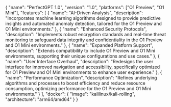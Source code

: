 {
  "name": "PerfectGPT 1.0",
  "version": "1.0",
  "platforms": ["O1 Preview", "O1 Mini"],
  "features": [
    {
      "name": "AI-Driven Analysis",
      "description": "Incorporates machine learning algorithms designed to provide predictive insights and automated anomaly detection, tailored for the O1 Preview and O1 Mini environments."
    },
    {
      "name": "Enhanced Security Protocols",
      "description": "Implements robust encryption standards and real-time threat monitoring to safeguard data integrity and confidentiality in the O1 Preview and O1 Mini environments."
    },
    {
      "name": "Expanded Platform Support",
      "description": "Extends compatibility to include O1 Preview and O1 Mini environments, supporting their unique configurations and use cases."
    },
    {
      "name": "User Interface Overhaul",
      "description": "Redesigns the user interface for improved navigation and accessibility, specifically optimized for O1 Preview and O1 Mini environments to enhance user experience."
    },
    {
      "name": "Performance Optimization",
      "description": "Refines underlying algorithms and processes to boost efficiency and reduce resource consumption, optimizing performance for the O1 Preview and O1 Mini environments."
    }
  ],
  "docker": {
    "image": "kalilinux/kali-rolling",
    "architecture": "arm64/amd64"
  }
}
